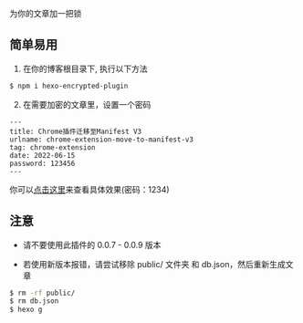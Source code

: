 为你的文章加一把锁

## 简单易用

1. 在你的博客根目录下, 执行以下方法

```sh
$ npm i hexo-encrypted-plugin
```

2. 在需要加密的文章里，设置一个密码

```ejs
---
title: Chrome插件迁移至Manifest V3
urlname: chrome-extension-move-to-manifest-v3
tag: chrome-extension
date: 2022-06-15
password: 123456
---

```


你可以[点击这里](https://code.evink.cn/2023/03/post/an-article-with-password/)来查看具体效果(密码：1234)

## 注意

* 请不要使用此插件的 0.0.7 - 0.0.9 版本

* 若使用新版本报错，请尝试移除 public/ 文件夹 和 db.json，然后重新生成文章

```sh
$ rm -rf public/
$ rm db.json
$ hexo g
```